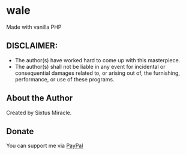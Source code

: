 # wale

Made with vanilla PHP

## DISCLAIMER:

- The author(s) have worked hard to come up with this masterpiece.
- The author(s) shall not be liable in any event for incidental or consequential damages related to, or arising out of, the furnishing, performance, or use of these programs.

## About the Author

Created by Sixtus Miracle.

## Donate

You can support me via [PayPal](https://paypal.me/mirolicmiralo)